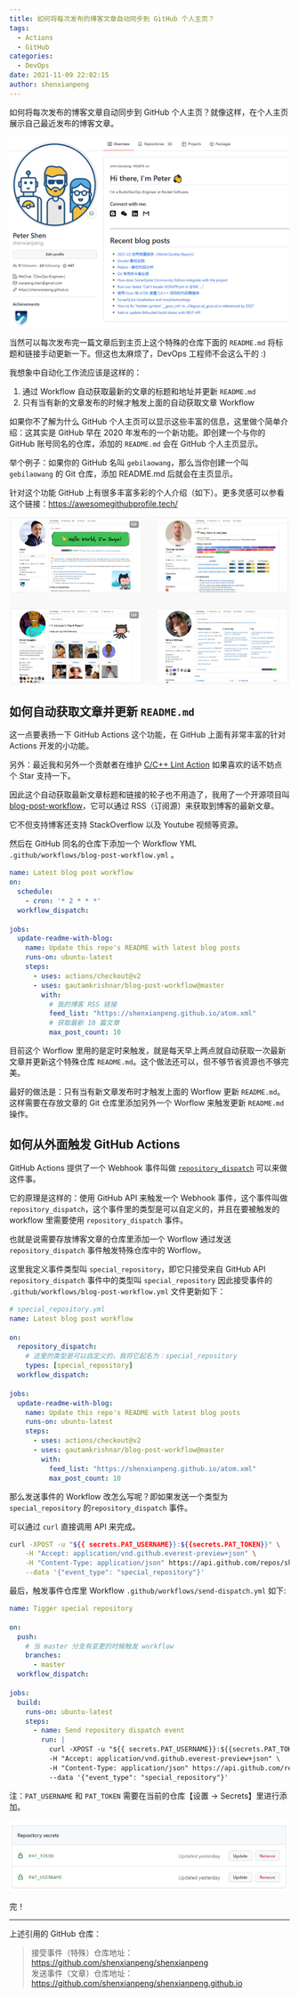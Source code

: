 ```yaml
---
title: 如何将每次发布的博客文章自动同步到 GitHub 个人主页？
tags:
  - Actions
  - GitHub
categories:
  - DevOps
date: 2021-11-09 22:02:15
author: shenxianpeng
---
```


如何将每次发布的博客文章自动同步到 GitHub 个人主页？就像这样，在个人主页展示自己最近发布的博客文章。

![](special-repository/final.png)

当然可以每次发布完一篇文章后到主页上这个特殊的仓库下面的 `README.md` 将标题和链接手动更新一下。但这也太麻烦了，DevOps 工程师不会这么干的 :)

我想象中自动化工作流应该是这样的：

1. 通过 Workflow 自动获取最新的文章的标题和地址并更新 `README.md`
2. 只有当有新的文章发布的时候才触发上面的自动获取文章 Workflow

如果你不了解为什么 GitHub 个人主页可以显示这些丰富的信息，这里做个简单介绍：这其实是 GitHub 早在 2020 年发布的一个新功能。即创建一个与你的 GitHub 账号同名的仓库，添加的 `README.md` 会在 GitHub 个人主页显示。

举个例子：如果你的 GitHub 名叫 `gebilaowang`，那么当你创建一个叫 `gebilaowang` 的 Git 仓库，添加 README.md 后就会在主页显示。

针对这个功能 GitHub 上有很多丰富多彩的个人介绍（如下）。更多灵感可以参看这个链接：https://awesomegithubprofile.tech/

![](special-repository/profile.png)

## 如何自动获取文章并更新 `README.md`

这一点要表扬一下 GitHub Actions 这个功能，在 GitHub 上面有非常丰富的针对 Actions 开发的小功能。

另外：最近我和另外一个贡献者在维护 [C/C++ Lint Action](https://github.com/marketplace/actions/c-c-lint-action) 如果喜欢的话不妨点个 Star 支持一下。

因此这个自动获取最新文章标题和链接的轮子也不用造了，我用了一个开源项目叫 [blog-post-workflow](https://github.com/gautamkrishnar/blog-post-workflow)，它可以通过 RSS（订阅源）来获取到博客的最新文章。

它不但支持博客还支持 StackOverflow 以及 Youtube 视频等资源。

然后在 GitHub 同名的仓库下添加一个 Workflow YML `.github/workflows/blog-post-workflow.yml` 。

```yml
name: Latest blog post workflow
on:
  schedule:
    - cron: '* 2 * * *'
  workflow_dispatch:

jobs:
  update-readme-with-blog:
    name: Update this repo's README with latest blog posts
    runs-on: ubuntu-latest
    steps:
      - uses: actions/checkout@v2
      - uses: gautamkrishnar/blog-post-workflow@master
        with:
          # 我的博客 RSS 链接
          feed_list: "https://shenxianpeng.github.io/atom.xml"
          # 获取最新 10 篇文章
          max_post_count: 10
```

目前这个 Worflow 里用的是定时来触发，就是每天早上两点就自动获取一次最新文章并更新这个特殊仓库 `README.md`。这个做法还可以，但不够节省资源也不够完美。

最好的做法是：只有当有新文章发布时才触发上面的 Worflow 更新 `README.md`。这样需要在存放文章的 Git 仓库里添加另外一个 Worflow 来触发更新  `README.md` 操作。

## 如何从外面触发 GitHub Actions

GitHub Actions 提供了一个 Webhook 事件叫做 [`repository_dispatch`](https://docs.github.com/en/actions/learn-github-actions/events-that-trigger-workflows#repository_dispatch) 可以来做这件事。

它的原理是这样的：使用 GitHub API 来触发一个 Webhook 事件，这个事件叫做 `repository_dispatch`，这个事件里的类型是可以自定义的，并且在要被触发的 workflow 里需要使用 `repository_dispatch` 事件。

也就是说需要存放博客文章的仓库里添加一个 Worflow 通过发送 `repository_dispatch` 事件触发特殊仓库中的 Worflow。

这里我定义事件类型叫 `special_repository`，即它只接受来自 GitHub API `repository_dispatch` 事件中的类型叫 `special_repository` 因此接受事件的 `.github/workflows/blog-post-workflow.yml` 文件更新如下：

```yml
# special_repository.yml
name: Latest blog post workflow

on:
  repository_dispatch:
    # 这里的类型是可以自定义的，我将它起名为：special_repository
    types: [special_repository]
  workflow_dispatch:

jobs:
  update-readme-with-blog:
    name: Update this repo's README with latest blog posts
    runs-on: ubuntu-latest
    steps:
      - uses: actions/checkout@v2
      - uses: gautamkrishnar/blog-post-workflow@master
        with:
          feed_list: "https://shenxianpeng.github.io/atom.xml"
          max_post_count: 10
```

那么发送事件的 Workflow 改怎么写呢？即如果发送一个类型为 `special_repository` 的`repository_dispatch` 事件。

可以通过 `curl` 直接调用 API 来完成。

```bash
curl -XPOST -u "${{ secrets.PAT_USERNAME}}:${{secrets.PAT_TOKEN}}" \
    -H "Accept: application/vnd.github.everest-preview+json" \
    -H "Content-Type: application/json" https://api.github.com/repos/shenxianpeng/shenxianpeng/dispatches \
    --data '{"event_type": "special_repository"}'
```

最后，触发事件仓库里 Workflow `.github/workflows/send-dispatch.yml` 如下:

```yml
name: Tigger special repository

on:
  push:
    # 当 master 分支有变更的时候触发 workflow
    branches:
      - master
  workflow_dispatch:

jobs:
  build:
    runs-on: ubuntu-latest
    steps:
      - name: Send repository dispatch event
        run: |
          curl -XPOST -u "${{ secrets.PAT_USERNAME}}:${{secrets.PAT_TOKEN}}" \
          -H "Accept: application/vnd.github.everest-preview+json" \
          -H "Content-Type: application/json" https://api.github.com/repos/shenxianpeng/shenxianpeng/dispatches \
          --data '{"event_type": "special_repository"}'
```

注：`PAT_USERNAME` 和 `PAT_TOKEN` 需要在当前的仓库【设置 -> Secrets】里进行添加。

![](special-repository/secrets.png)

完！

---

上述引用的 GitHub 仓库：

> 接受事件（特殊）仓库地址：https://github.com/shenxianpeng/shenxianpeng \
> 发送事件（文章）仓库地址：https://github.com/shenxianpeng/shenxianpeng.github.io

